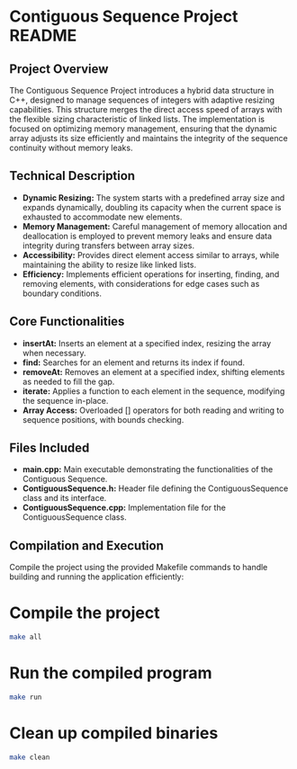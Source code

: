 # Contiguous Sequence Project README

## Project Overview
The Contiguous Sequence Project introduces a hybrid data structure in C++, designed to manage sequences of integers with adaptive resizing capabilities. This structure merges the direct access speed of arrays with the flexible sizing characteristic of linked lists. The implementation is focused on optimizing memory management, ensuring that the dynamic array adjusts its size efficiently and maintains the integrity of the sequence continuity without memory leaks.

## Technical Description
- **Dynamic Resizing:** The system starts with a predefined array size and expands dynamically, doubling its capacity when the current space is exhausted to accommodate new elements.
- **Memory Management:** Careful management of memory allocation and deallocation is employed to prevent memory leaks and ensure data integrity during transfers between array sizes.
- **Accessibility:** Provides direct element access similar to arrays, while maintaining the ability to resize like linked lists.
- **Efficiency:** Implements efficient operations for inserting, finding, and removing elements, with considerations for edge cases such as boundary conditions.

## Core Functionalities
- **insertAt:** Inserts an element at a specified index, resizing the array when necessary.
- **find:** Searches for an element and returns its index if found.
- **removeAt:** Removes an element at a specified index, shifting elements as needed to fill the gap.
- **iterate:** Applies a function to each element in the sequence, modifying the sequence in-place.
- **Array Access:** Overloaded [] operators for both reading and writing to sequence positions, with bounds checking.

## Files Included
- **main.cpp:** Main executable demonstrating the functionalities of the Contiguous Sequence.
- **ContiguousSequence.h:** Header file defining the ContiguousSequence class and its interface.
- **ContiguousSequence.cpp:** Implementation file for the ContiguousSequence class.

## Compilation and Execution
Compile the project using the provided Makefile commands to handle building and running the application efficiently:

# Compile the project
```bash
make all
```
# Run the compiled program
```bash
make run
```
# Clean up compiled binaries
```bash
make clean
```
